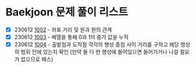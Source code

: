 # Baekjoon 문제 풀이 리스트

- [X] 230612 [1002](https://www.acmicpc.net/problem/1002) - 좌표 거리 및 원과 원의 관계
- [X] 230612 [1003](https://www.acmicpc.net/problem/1003) - 배열을 통해 0과 1의 증가 값을 누적
- [X] 230612 [1004](https://www.acmicpc.net/problem/1004) - 출발점과 도착점 각각의 행성 중점 사이 거리를 구하고 해당 행성의 범위 안에 있는지 확인 (만약 둘 다 한 행성에 들어있으면 들어가거나 나갈 필요가 없으므로 패스)
